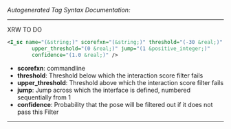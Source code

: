 _Autogenerated Tag Syntax Documentation:_

---
XRW TO DO

```xml
<I_sc name="(&string;)" scorefxn="(&string;)" threshold="(-30 &real;)"
        upper_threshold="(0 &real;)" jump="(1 &positive_integer;)"
        confidence="(1.0 &real;)" />
```

-   **scorefxn**: commandline
-   **threshold**: Threshold below which the interaction score filter fails
-   **upper_threshold**: Threshold above which the interaction score filter fails
-   **jump**: Jump across which the interface is defined, numbered sequentially from 1
-   **confidence**: Probability that the pose will be filtered out if it does not pass this Filter

---
